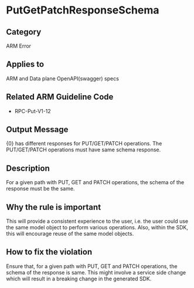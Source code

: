 # PutGetPatchResponseSchema

## Category

ARM Error

## Applies to

ARM and Data plane OpenAPI(swagger) specs

## Related ARM Guideline Code

- RPC-Put-V1-12

## Output Message

{0} has different responses for PUT/GET/PATCH operations. The PUT/GET/PATCH operations must have same schema response.

## Description

For a given path with PUT, GET and PATCH operations, the schema of the response must be the same.

## Why the rule is important

This will provide a consistent experience to the user, i.e. the user could use the same model object to perform various operations. Also, within the SDK, this will encourage reuse of the same model objects.

## How to fix the violation

Ensure that, for a given path with PUT, GET and PATCH operations, the schema of the response is same. This might involve a service side change which will result in a breaking change in the generated SDK.
